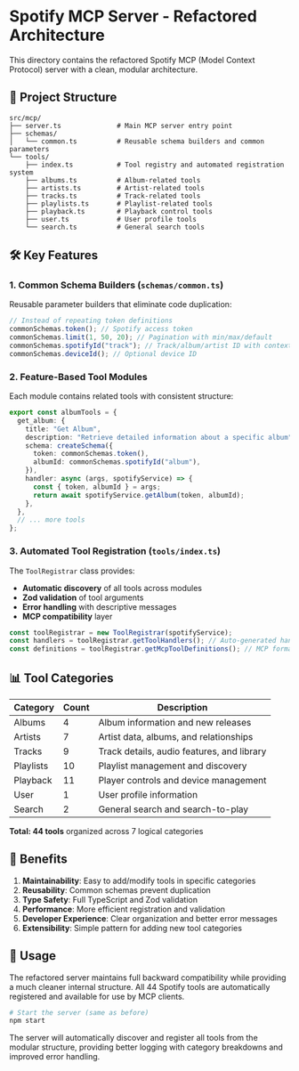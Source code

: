# Spotify MCP Server - Refactored Architecture

This directory contains the refactored Spotify MCP (Model Context Protocol) server with a clean, modular architecture.

## 📁 Project Structure

```
src/mcp/
├── server.ts              # Main MCP server entry point
├── schemas/
│   └── common.ts          # Reusable schema builders and common parameters
└── tools/
    ├── index.ts           # Tool registry and automated registration system
    ├── albums.ts          # Album-related tools
    ├── artists.ts         # Artist-related tools
    ├── tracks.ts          # Track-related tools
    ├── playlists.ts       # Playlist-related tools
    ├── playback.ts        # Playback control tools
    ├── user.ts            # User profile tools
    └── search.ts          # General search tools
```

## 🛠️ Key Features

### 1. Common Schema Builders (`schemas/common.ts`)

Reusable parameter builders that eliminate code duplication:

```typescript
// Instead of repeating token definitions
commonSchemas.token(); // Spotify access token
commonSchemas.limit(1, 50, 20); // Pagination with min/max/default
commonSchemas.spotifyId("track"); // Track/album/artist ID with context
commonSchemas.deviceId(); // Optional device ID
```

### 2. Feature-Based Tool Modules

Each module contains related tools with consistent structure:

```typescript
export const albumTools = {
  get_album: {
    title: "Get Album",
    description: "Retrieve detailed information about a specific album",
    schema: createSchema({
      token: commonSchemas.token(),
      albumId: commonSchemas.spotifyId("album"),
    }),
    handler: async (args, spotifyService) => {
      const { token, albumId } = args;
      return await spotifyService.getAlbum(token, albumId);
    },
  },
  // ... more tools
};
```

### 3. Automated Tool Registration (`tools/index.ts`)

The `ToolRegistrar` class provides:

- **Automatic discovery** of all tools across modules
- **Zod validation** of tool arguments
- **Error handling** with descriptive messages
- **MCP compatibility** layer

```typescript
const toolRegistrar = new ToolRegistrar(spotifyService);
const handlers = toolRegistrar.getToolHandlers(); // Auto-generated handlers
const definitions = toolRegistrar.getMcpToolDefinitions(); // MCP format
```

## 📊 Tool Categories

| Category  | Count | Description                                |
| --------- | ----- | ------------------------------------------ |
| Albums    | 4     | Album information and new releases         |
| Artists   | 7     | Artist data, albums, and relationships     |
| Tracks    | 9     | Track details, audio features, and library |
| Playlists | 10    | Playlist management and discovery          |
| Playback  | 11    | Player controls and device management      |
| User      | 1     | User profile information                   |
| Search    | 2     | General search and search-to-play          |

**Total: 44 tools** organized across 7 logical categories

## 🚀 Benefits

1. **Maintainability**: Easy to add/modify tools in specific categories
2. **Reusability**: Common schemas prevent duplication
3. **Type Safety**: Full TypeScript and Zod validation
4. **Performance**: More efficient registration and validation
5. **Developer Experience**: Clear organization and better error messages
6. **Extensibility**: Simple pattern for adding new tool categories

## 📝 Usage

The refactored server maintains full backward compatibility while providing a much cleaner internal structure. All 44 Spotify tools are automatically registered and available for use by MCP clients.

```bash
# Start the server (same as before)
npm start
```

The server will automatically discover and register all tools from the modular structure, providing better logging with category breakdowns and improved error handling.
